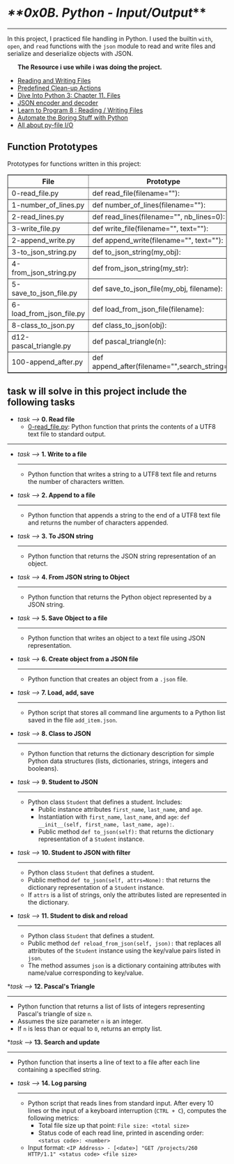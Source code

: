 # _**0x0B. Python - Input/Output_**
_ _ _
In this project, I practiced file handling in Python. I used the builtin `with`, `open`, and `read` functions with the `json` module to read and write files and serialize and deserialize objects with JSON.
<ul>
<p><strong> The Resource i use while i was doing the project.</strong><p>
<li> <a href='https://docs.python.org/3/tutorial/inputoutput.html#reading-and-writing-files'>Reading and Writing Files</a></li>
<li> <a href='https://docs.python.org/3/tutorial/errors.html#predefined-clean-up-actions'>Predefined Clean-up Actions</a></li>
<li> <a href='chrome-extension://ieepebpjnkhaiioojkepfniodjmjjihl/data/pdf.js/web/viewer.html?file=https%3A%2F%2Fhisto.ucsf.edu%2FBMS270%2Fdiveintopython3-r802.pdf'>Dive Into Python 3: Chapter 11. Files</a></li>
<li> <a href='https://docs.python.org/3/library/json.html'>JSON encoder and decoder </a></li>
<li> <a href='https://www.youtube.com/watch?v=EukxMIsNeqU'>Learn to Program 8 : Reading / Writing Files </a></li>
<li> <a href='https://automatetheboringstuff.com/'>Automate the Boring Stuff with Python </a></li>
<li> <a href='https://techvidvan.com/tutorials/python-file-read-write/'>All about py-file I/O </a></li>
</ul>

## **Function Prototypes**

<p>Prototypes for functions written in this project:</p>
<table border='1'>
  <tr>
    <th>File </th>
    <th> Prototype</th>
  </tr>
  <tr>
    <td>0-read_file.py</td>
    <td>def read_file(filename=""):</td>
  </tr>
  <tr>
    <td>1-number_of_lines.py</td>
    <td>def number_of_lines(filename=""):</td>
  <tr>
    <td>2-read_lines.py</td>
    <td>def read_lines(filename="", nb_lines=0):</td>
  </tr>
  <tr>
    <td>3-write_file.py</td>
    <td>def write_file(filename="", text=""):</td>
  </tr>
   <tr>
    <td>2-append_write.py</td>
    <td>def append_write(filename="", text=""):</td>
  </tr>
  <tr>
    <td>3-to_json_string.py</td>
    <td>def to_json_string(my_obj):</td>
  <tr>
    <td>4-from_json_string.py</td>
    <td>def from_json_string(my_str):</td>
  </tr>
  <tr>
    <td>5-save_to_json_file.py</td>
    <td>def save_to_json_file(my_obj, filename):</td>
  </tr>

  <tr>
    <td>6-load_from_json_file.py</td>
    <td>def load_from_json_file(filename):</td>
  </tr>
  <tr>
    <td>8-class_to_json.py</td>
    <td>def class_to_json(obj):</td>
  </tr>
  <tr>
    <td>d12-pascal_triangle.py</td>
    <td>def pascal_triangle(n):</td>
  </tr>
  <tr>
    <td>100-append_after.py</td>
    <td>def append_after(filename="",search_string=""</td>
  </tr>
</table>

## __task w ill solve in this project include the following tasks__

* _task -->_ **0. Read file**
  * [0-read_file.py](./0-read_file.py): Python function that prints the contents of a UTF8 text file to standard output.
_ _ _
* _task -->_  **1. Write to a file**
  _ _ _
  * Python function that writes a string to a UTF8 text file and returns the number of characters written.

* _task -->_  **2. Append to a file**
  _ _ _
  * Python function that appends a string to the end of a UTF8 text file and returns the number of characters appended.

* _task -->_  **3. To JSON string**
  _ _ _
  *  Python function that returns the JSON string representation of an object.

* _task -->_  **4. From JSON string to Object**
  _ _ _
  *  Python function that returns the Python object represented by a JSON string.

* _task -->_  **5. Save Object to a file**
  _ _ _
  *  Python function that writes an object to a text file using JSON representation.

* _task -->_  **6. Create object from a JSON file**
  _ _ _
  *  Python function that creates an object from a `.json` file.

* _task -->_  **7. Load, add, save**
  _ _ _
  *  Python script that stores all command line arguments to a Python list saved in the file `add_item.json`.

* _task -->_  **8. Class to JSON**
  _ _ _
  *  Python function that returns the dictionary description for simple Python data structures (lists, dictionaries, strings, integers and booleans).

* _task -->_  **9. Student to JSON**
  _ _ _
  * Python class `Student` that defines a student. Includes:
    * Public instance attributes `first_name`, `last_name`, and `age`.
    * Instantiation with `first_name`, `last_name`, and `age`: `def __init__(self, first_name, last_name, age):`.
    * Public method `def to_json(self):` that returns the dictionary representation of a `Student` instance.

* _task -->_  **10. Student to JSON with filter**
  _ _ _
  *  Python class `Student` that defines a student.
    * Public method `def to_json(self, attrs=None):` that returns the dictionary representation of a `Student` instance.
    * If `attrs` is a list of strings, only the attributes listed are represented in the dictionary.

* _task -->_  **11. Student to disk and reload**
  _ _ _
  *  Python class `Student` that defines a student.
    * Public method `def reload_from_json(self, json):` that replaces all attributes of the `Student` instance using the key/value pairs listed in `json`.
    * The method assumes `json` is a dictionary containing attributes with name/value corresponding to key/value.

*_task -->_  **12. Pascal's Triangle**
_ _ _
  *  Python function that returns a list of lists of integers representing Pascal's triangle of size `n`.
  * Assumes the size parameter `n` is an integer.
  * If `n` is less than or equal to `0`, returns an empty list.

*_task -->_  **13. Search and update**
 _ _ _
  *  Python function that inserts a line of text to a file after each line containing a specified string.

* _task -->_  **14. Log parsing**
  _ _ _
  * Python script that reads lines from standard input. After every 10 lines or the input of a keyboard interruption (`CTRL + C`), computes the following metrics:
    * Total file size up that point: `File size: <total size>`
    * Status code of each read line, printed in ascending order:  `<status code>: <number>`
  * Input format: `<IP Address> - [<date>] "GET /projects/260 HTTP/1.1"
  <status code> <file size>`

